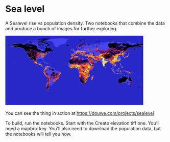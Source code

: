 # Sea level

A Sealevel rise vs population density. Two notebooks that combine the data and produce a bunch of images for further exploring.

![](elevation_thumb_200.jpg)

You can see the thing in action at https://douwe.com/projects/sealevel

To build, run the notebooks. Start with the Create elevation tiff one. You'll need a mapbox key. You'll also need to download
the population data, but the notebooks will tell you how.
